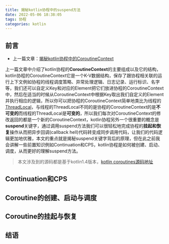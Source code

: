 ```yaml
---
title: 揭秘kotlin协程中的suspend方法
date: 2022-05-06 18:38:05
tags: 协程
categories: kotlin
---
```


## 前言

- 上一篇文章：[揭秘kotlin协程中的CoroutineContext](https://juejin.cn/post/6926695962354122765#heading-0)

上一篇文章中介绍了kotlin协程的**CoroutineContext**的主要组成以及它的结构，kotlin协程的CoroutineContext它是一个K-V数据结构，保存了跟协程相关联的运行上下文例如协程的线程调度策略、异常处理逻辑、日志记录、运行标识、名字等，我们还可以自定义Key和对应的Element把它们放进协程的CoroutineContext中，然后在适当的时候从CoroutineContext中根据Key取出我们自定义的Element并执行相应的逻辑，所以你可以把协程的CoroutineContext简单地类比为线程的[ThreadLocal](https://blog.csdn.net/Rain_9155/article/details/103447399)，与线程的ThreadLocal不同的是协程的CoroutineContext的是**不可变的**而线程的ThreadLocal是**可变的**，所以我们每次对CoroutineContext的修改返回的都是一个新的CoroutineContext，kotlin协程另外一个很重要的概念是**suspend**关键字，通过调用suspend方法我们可以很轻松地完成协程的**挂起和恢复**操作从而把异步回调(callback hell)代码转变成同步调用代码，让我们的代码逻辑更加地优雅，本文的重点就是揭秘suspend关键字背后的原理，但在此之前我会讲解一些前置知识例如Continuation和CPS，kotlin协程是如何被创建、启动、调度，从而更好的理解suspend方法。

> 本文涉及到的源码都是基于kotlin1.4版本，[kotlin coroutines源码地址](https://github.com/Kotlin/kotlinx.coroutines)

## Continuation和CPS



















## Coroutine的创建、启动与调度



## Coroutine的挂起与恢复





## 结语









